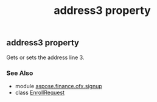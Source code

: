 ﻿---
title: address3 property
second_title: Aspose.Finance for Python via .NET API References
description: 
type: docs
weight: 60
url: /python-net/aspose.finance.ofx.signup/enrollrequest/address3/
is_root: false
---

## address3 property


Gets or sets the address line 3.

### See Also
* module [aspose.finance.ofx.signup](../../)
* class [EnrollRequest](/finance/python-net/aspose.finance.ofx.signup/enrollrequest)
